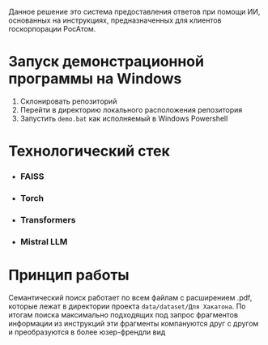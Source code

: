 Данное решение это система предоставления ответов при помощи ИИ, основанных на инструкциях, предназначенных для клиентов госкорпорации РосАтом. 

# Запуск демонстрационной программы на Windows
1. Склонировать репозиторий
2. Перейти в директорию локального расположения репозитория
2. Запустить ```demo.bat``` как исполняемый в Windows Powershell

# Технологический стек
* ### FAISS
* ### Torch
* ### Transformers
* ### Mistral LLM

# Принцип работы
Семантический поиск работает по всем файлам с расширением .pdf, которые лежат в директории проекта `data/dataset/Для Хакатона`. По итогам поиска максимально подходящих под запрос фрагментов информации из инструкций эти фрагменты компануются друг с другом и преобразуются в более юзер-френдли вид